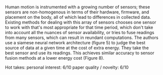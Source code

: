 Human motion is instrumented with a growing number of sensors; these sensors are non-homogenous in terms of their hardware, firmware, and placement on the body, all of which lead to differences in collected data. Existing methods for dealing with this array of sensors chooses one sensor to work with that's most appropriate for that time period, which don't take into account all the nuances of sensor availability, or tries to fuse readings from many sensors, which can result in reundant computations. The authors use a siamese neural network architecture (figure 5) to judge the best source of data at a given time at the cost of extra energy. They take the best sensor and use its readings. This achieves similar accuracy to sensor fusion methods at a lower energy cost (Figure 8).

Hot takes:
personal interest: 6/10
paper quality / novelty: 6/10